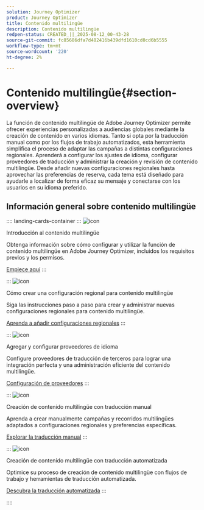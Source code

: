 ```yaml
---
solution: Journey Optimizer
product: Journey Optimizer
title: Contenido multilingüe
description: Contenido multilingüe
redpen-status: CREATED_||_2025-08-12_00-43-28
source-git-commit: fc85686dfa7d482416b439dfd1610cd0cd6b5555
workflow-type: tm+mt
source-wordcount: '220'
ht-degree: 2%

---
```



# Contenido multilingüe{#section-overview}

La función de contenido multilingüe de Adobe Journey Optimizer permite ofrecer experiencias personalizadas a audiencias globales mediante la creación de contenido en varios idiomas. Tanto si opta por la traducción manual como por los flujos de trabajo automatizados, esta herramienta simplifica el proceso de adaptar las campañas a distintas configuraciones regionales. Aprenderá a configurar los ajustes de idioma, configurar proveedores de traducción y administrar la creación y revisión de contenido multilingüe. Desde añadir nuevas configuraciones regionales hasta aprovechar las preferencias de reserva, cada tema está diseñado para ayudarle a localizar de forma eficaz su mensaje y conectarse con los usuarios en su idioma preferido.

## Información general sobre contenido multilingüe

:::: landing-cards-container
:::
![icon](https://cdn.experienceleague.adobe.com/icons/circle-play.svg)

Introducción al contenido multilingüe

Obtenga información sobre cómo configurar y utilizar la función de contenido multilingüe en Adobe Journey Optimizer, incluidos los requisitos previos y los permisos.

[Empiece aquí](../using/content-management/multilingual-gs.md)
:::

:::
![icon](https://cdn.experienceleague.adobe.com/icons/list-check.svg)

Cómo crear una configuración regional para contenido multilingüe

Siga las instrucciones paso a paso para crear y administrar nuevas configuraciones regionales para contenido multilingüe.

[Aprenda a añadir configuraciones regionales](../using/content-management/multilingual-locale.md)
:::

:::
![icon](https://cdn.experienceleague.adobe.com/icons/gear.svg)

Agregar y configurar proveedores de idioma

Configure proveedores de traducción de terceros para lograr una integración perfecta y una administración eficiente del contenido multilingüe.

[Configuración de proveedores](../using/content-management/multilingual-provider.md)
:::

:::
![icon](https://cdn.experienceleague.adobe.com/icons/bullseye.svg)

Creación de contenido multilingüe con traducción manual

Aprenda a crear manualmente campañas y recorridos multilingües adaptados a configuraciones regionales y preferencias específicas.

[Explorar la traducción manual](../using/content-management/multilingual-manual.md)
:::

:::
![icon](https://cdn.experienceleague.adobe.com/icons/puzzle-piece.svg)

Creación de contenido multilingüe con traducción automatizada

Optimice su proceso de creación de contenido multilingüe con flujos de trabajo y herramientas de traducción automatizada.

[Descubra la traducción automatizada](../using/content-management/multilingual-automated.md)
:::

::::
